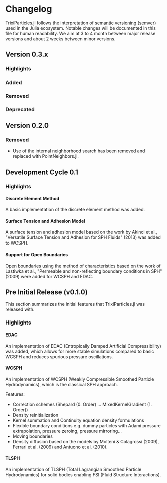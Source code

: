 # Changelog

TrixiParticles.jl follows the interpretation of [semantic versioning (semver)](https://julialang.github.io/Pkg.jl/dev/compatibility/#Version-specifier-format-1)
used in the Julia ecosystem. Notable changes will be documented in this file for human readability.
We aim at 3 to 4 month between major release versions and about 2 weeks between minor versions.

## Version 0.3.x

### Highlights

### Added

### Removed

### Deprecated

## Version 0.2.0

### Removed
- Use of the internal neighborhood search has been removed and replaced with PointNeighbors.jl.


## Development Cycle 0.1

### Highlights

#### Discrete Element Method
A basic implementation of the discrete element method was added.

#### Surface Tension and Adhesion Model
A surface tension and adhesion model based on the work by Akinci et al., "Versatile Surface Tension and Adhesion for SPH Fluids" (2013) was added to WCSPH.

#### Support for Open Boundaries
Open boundaries using the method of characteristics based on the work of Lastiwka et al., "Permeable and non-reflecting boundary conditions in SPH" (2009) were added for WCSPH and EDAC.

## Pre Initial Release (v0.1.0)
This section summarizes the initial features that TrixiParticles.jl was released with.

### Highlights
#### EDAC
An implementation of EDAC (Entropically Damped Artificial Compressibility) was added,
which allows for more stable simulations compared to basic WCSPH and reduces spurious pressure oscillations.

#### WCSPH
An implementation of WCSPH (Weakly Compressible Smoothed Particle Hydrodynamics), which is the classical SPH approach.

Features:
- Correction schemes (Shepard (0. Order) ... MixedKernelGradient (1. Order))
- Density reinitialization
- Kernel summation and Continuity equation density formulations
- Flexible boundary conditions e.g. dummy particles with Adami pressure extrapolation, pressure zeroing, pressure mirroring...
- Moving boundaries
- Density diffusion based on the models by Molteni & Colagrossi (2009), Ferrari et al. (2009) and Antuono et al. (2010).


#### TLSPH
An implementation of TLSPH (Total Lagrangian Smoothed Particle Hydrodynamics) for solid bodies enabling FSI (Fluid Structure Interactions).
